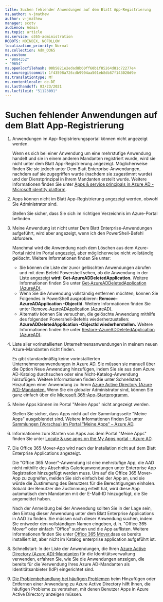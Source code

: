```yaml
---
title: Suchen fehlender Anwendungen auf dem Blatt App-Registrierung
ms.author: v-jmathew
author: v-jmathew
manager: scotv
audience: Admin
ms.topic: article
ms.service: o365-administration
ROBOTS: NOINDEX, NOFOLLOW
localization_priority: Normal
ms.collection: Adm_O365
ms.custom:
- "9004352"
- "9654"
ms.openlocfilehash: 00b5821e2edad8b60ff60b1f85264d81c72277e4
ms.sourcegitcommit: 1f43598a726cdb9904aa501eb8db87f143020d9e
ms.translationtype: MT
ms.contentlocale: de-DE
ms.lasthandoff: 03/23/2021
ms.locfileid: "51123091"
---
```

# <a name="find-missing-applications-on-app-registration-blade"></a>Suchen fehlender Anwendungen auf dem Blatt App-Registrierung

1. Anwendungen im App-Registrierungsportal können nicht angezeigt werden.

    Wenn es sich bei einer Anwendung um eine mehrstufige Anwendung handelt und sie in einem anderen Mandanten registriert wurde, wird sie nicht unter dem Blatt App-Registrierung angezeigt. Möglicherweise finden Sie sie jedoch unter Dem Blatt Enterprise-Anwendungen, nachdem auf sie zugegriffen wurde (nachdem sie zugestimmt wurde) und der Dienstprinzipal in Ihrem Mandanten erstellt wurde. Weitere Informationen finden Sie unter [Apps & service principals in Azure AD - Microsoft identity platform](https://docs.microsoft.com/azure/active-directory/develop/app-objects-and-service-principals).
2. Apps können nicht im Blatt App-Registrierung angezeigt werden, obwohl Sie Administrator sind.

    Stellen Sie sicher, dass Sie sich im richtigen Verzeichnis im Azure-Portal befinden.
3. Meine Anwendung ist nicht unter Dem Blatt Enterprise-Anwendungen aufgeführt, wird aber angezeigt, wenn ich den PowerShell-Befehl abfordere.

    Manchmal wird die Anwendung nach dem Löschen aus dem Azure-Portal nicht im Portal angezeigt, aber möglicherweise nicht vollständig gelöscht. Weitere Informationen finden Sie unter:
    - Sie können die Liste der zuvor gelöschten Anwendungen abrufen und mit dem Befehl Powershell sehen, ob die Anwendung in der Liste angezeigt **wird: Get-AzureADDeletedApplication**. Weitere Informationen finden Sie unter [Get-AzureADDeletedApplication (AzureAD)](https://docs.microsoft.com/powershell/module/azuread/get-azureaddeletedapplication).
    - Wenn Sie die Anwendung vollständig entfernen möchten, können Sie Folgendes in PowerShell ausprobieren: **Remove-AzureADApplication -ObjectId**. Weitere Informationen finden Sie unter [Remove-AzureADApplication (AzureAD)](https://docs.microsoft.com/powershell/module/azuread/remove-azureadapplication).
    - Alternativ können Sie versuchen, die gelöschte Anwendung mithilfe des folgenden Powershell-Befehls wiederherzustellen: **AzureADDeletedApplication -ObjectId wiederherstellen.** Weitere Informationen finden Sie unter [Restore-AzureADDeletedApplication (AzureAD)](https://docs.microsoft.com/powershell/module/azuread/restore-azureaddeletedapplication).
4. Liste aller vorinstallierten Unternehmensanwendungen in meinem neuen Azure-Mandanten nicht finden.

    Es gibt standardmäßig keine vorinstallierten Unternehmensanwendungen in Azure AD. Sie müssen sie manuell über die Option Neue Anwendung hinzufügen, indem Sie sie aus dem Azure AD-Katalog durchsuchen oder eine Nicht-Katalog-Anwendung hinzufügen. Weitere Informationen finden Sie unter Schnellstart: Hinzufügen einer Anwendung zu Ihrem [Azure Active Directory (Azure AD)-Mandanten.](https://docs.microsoft.com/azure/active-directory/manage-apps/add-application-portal)
    Wenn Sie ein globaler Administrator sind, können Sie ganz einfach über die [Microsoft 365-App-Startprogramm.](https://docs.microsoft.com/microsoft-365/admin/manage/customize-the-app-launcher)
5. Meine Apps können im Portal "Meine Apps" nicht angezeigt werden.

    Stellen Sie sicher, dass Apps nicht auf der Sammlungsseite "Meine Apps" ausgeblendet sind. Weitere Informationen finden Sie unter [Sammlungen (Vorschau) im Portal "Meine Apps" – Azure AD](https://docs.microsoft.com/azure/active-directory/user-help/my-apps-portal-user-collections).
6. Informationen zum Starten von Apps aus dem Portal "Meine Apps" finden Sie unter [Locate & use apps on the My Apps portal - Azure AD](https://docs.microsoft.com/azure/active-directory/user-help/my-apps-portal-end-user-access).
7. Die Office 365 Mover-App wird nach der Installation nicht auf dem Blatt Enterprise Applications angezeigt.

    Die "Office 365 Mover"-Anwendung ist eine mehrstufige App, die AAD nicht mithilfe des Abschnitts Galerieanwendungen unter Enterprise App Registration hinzugefügt werden muss. Um auf die Office 365 Mover-App zu zugreifen, melden Sie sich einfach bei der App an, und sie würde die Zustimmung des Benutzers für die Berechtigungen einholen. Sobald der Benutzer die Zustimmung erteilt hat, wird diese App automatisch dem Mandanten mit der E-Mail-ID hinzugefügt, die Sie angemeldet haben.

    Nach der Anmeldung bei der Anwendung sollten Sie in der Lage sein, den Eintrag dieser Anwendung unter dem Blatt Enterprise Applications in AAD zu finden. Sie müssen nach dieser Anwendung suchen, indem Sie entweder den vollständigen Namen eingeben, d. h. "Office 365 Mover" oder einfach "Office" suchen und die App auflisten. Weitere Informationen finden Sie unter [Office 365 Mover,](https://docs.microsoft.com/answers/questions/30186/office-365-mover-says-its-already-installed-but-it.html)dass es bereits installiert ist, aber nicht im Katalog enterprise application aufgeführt ist.
8. Schnellstart: In der Liste der Anwendungen, die Ihren [Azure Active Directory (Azure AD)-Mandanten](https://docs.microsoft.com/azure/active-directory/manage-apps/view-applications-portal) für die Identitätsverwaltung verwenden, erfahren Sie, wie Sie die Anwendungen anzeigen, die bereits für die Verwendung Ihres Azure AD-Mandanten als Identitätsanbieter (IdP) eingerichtet sind.
9. [Die Problembehandlung bei häufigen Problemen](https://docs.microsoft.com/azure/active-directory/manage-apps/troubleshoot-adding-apps) beim Hinzufügen oder Entfernen einer Anwendung zu Azure Active Directory hilft Ihnen, die häufigen Probleme zu verstehen, mit denen Benutzer Apps in Azure Active Directory anzeigen müssen.
